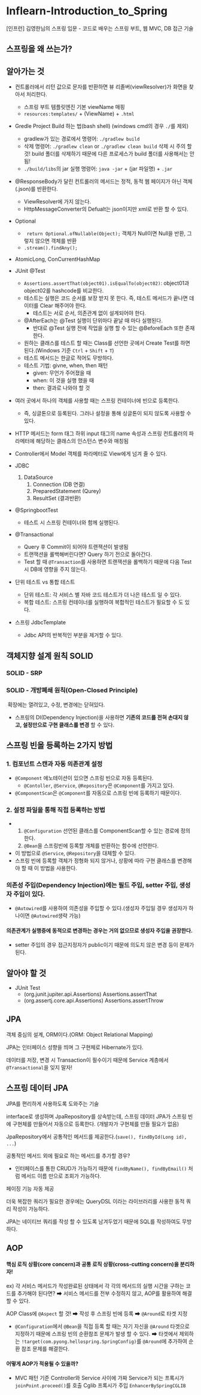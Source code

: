 # Inflearn-Introduction_to_Spring
[인프런] 김영한님의 스프링 입문 - 코드로 배우는 스프링 부트, 웹 MVC, DB 접근 기술



## 스프링을 왜 쓰는가?



## 알아가는 것

- 컨트롤러에서 리턴 값으로 문자를 반환하면 뷰 리졸버(viewResolver)가 화면을 찾아서 처리한다.
  - 스프링 부트 템플릿엔진 기본 viewName 매핑
  - ``resources:templates/`` + (ViewName) + ``.html``



- Gredle Project Build 하는 법(bash shell) (windows cmd의 경우 ``./``를 제외)
  - gradlew가 있는 경로에서 명령어: ``./gradlew build``
  - 삭제 명령어: ``./gradlew clean`` or ``./gradlew clean build``
    삭제 시 주의 할 것! build 폴더를 삭제하기 때문에 다른 프로세스가 build 폴더를 사용해서는 안됨!
  - ``./build/libs``의 jar 실행 명령어: ``java -jar`` + (jar 파일명) +  ``.jar`` 
  



- @ResponseBody가 달린 컨트롤러의 메서드는 정적, 동적 웹 페이지가 아닌 객체(.json)를 반환한다.
  - ViewResolver에 가지 않는다.
  - HttpMessageConverter의 Defualt는 json이지만 xml로 반환 할 수 있다.



- Optional<T>
  - `` return Optional.ofNullable(Object);`` 객체가 Null이면 Null을 반환, 그렇지 않으면 객체를 반환
  - `.stream().findAny();`



- AtomicLong, ConCurrentHashMap



- JUnit @Test
  - ``Assertions.assertThat(object01).isEqualTo(object02)``: object01과 object02를 hashcode를 비교한다.
  - 테스트는 실행은 코드 순서를 보장 받지 못 한다. 즉, 테스트 메서드가 끝나면 데이터를 Clear 해주어야 한다.
    - 테스트는 서로 순서, 의존관계 없이 설계되어야 한다.
  - @AfterEach는 @Test 실행이 단위마다 끝날 때 마다 실행된다.
    - 반대로 @Test 실행 전에 작업을 실행 할 수 있는 @BeforeEach 또한 존재한다.
  - 원하는 클래스를 테스트 할 때는  Class를 선언한 곳에서 Create Test를 하면 된다.(Windows 기준 ``Ctrl`` + ``Shift`` + ``T``)
  - 테스트 메서드는 한글로 적어도 무방하다.
  - 테스트 기법: givne, when, then 패턴
    - given: 무언가 주어졌을 때
    - when: 이 것을 실행 했을 때
    - then: 결과로 나와야 할 것
  



- 여러 곳에서 하나의 객체를 사용할 때는 스프링 컨테이너에 빈으로 등록한다.
  - 즉, 싱글톤으로 등록된다. 그러나 설정을 통해 싱글톤이 되지 않도록  사용할 수 있다.



- HTTP 메서드는 form 태그 하위 input 태그의 name 속성과 스프링 컨트롤러의 파라메터에 해당하는 클래스의 인스턴스 변수와 매칭됨



- Controller에서 Model 객체를 파라메터로 View에게 넘겨 줄 수 있다.



- JDBC
  1. DataSource
     1. Connection (DB 연결)
     2. PreparedStatement (Qurey)
     3. ResultSet (결과반환)



- @SpringbootTest
  - 테스트 시 스프링 컨테이너와 함께 실행된다.



- @Transactional
  - Query 후  Commit이 되어야 트랜잭션이 발생됨
  - 트랜잭션을 롤백해버린다면? Query 하기 전으로 돌아간다.
  - Test 할 때 `@Transaction`를 사용하면 트랜잭션을 롤백하기 때문에 다음 Test 시 DB에 영향을 주지 않는다.



- 단위 테스트 vs 통합 테스트
  - 단위 테스트: 각 서비스 별 자바 코드 테스트가 더 나은 테스트 일 수 있다.
  - 복합 테스트: 스프링 컨테이너를 실행하여 복합적인 테스트가 필요할 수 도 있다.



- 스프링 JdbcTemplate
  - Jdbc API의 반복적인 부분을 제거할 수 있다. 





## 객체지향 설계 원칙 SOLID

### SOLID - SRP



### SOLID - 개방폐쇄 원칙(Open-Closed Principle)

​	확장에는 열려있고, 수정, 변경에는 닫혀있다.

- 스프링의 DI(Dependency Injection)을 사용하면 **기존의 코드를 전혀 손대지 않고, 설정만으로 구현 클래스를 변경** 할 수 있다. 



## 스프링 빈을 등록하는 2가지 방법

### 1. 컴포넌트 스캔과 자동 의존관계 설정

- ``@Component`` 에노테이션이 있으면 스프링 빈으로 자동 등록된다.
  - ``@Contoller``, ``@Service``, ``@Repository``은 ``@Component``를 가지고 있다.
- ``@ComponentScan``은 ``@Component``를 자동으로 스프링 빈에 등록하기 때문이다.

### 2. 설정 파일을 통해 직접 등록하는 방법

- 1. ``@Configuration`` 선언된 클래스를 ComponentScan할 수 있는 경로에 정의한다.
  2. ``@Bean``을 스프링빈에 등록할 개체를 반환하는 함수에 선언한다.
- 이 방법으로 ``@Service``, ``@Repository``을 대체할 수 있다.
- 스프링 빈에 등록할 객체가 정형화 되지 않거나, 상황에 따라 구현 클래스를 변경해야 할 때 이 방법을 사용한다.



### 의존성 주입(Dependency Injection)에는 필드 주입, setter 주입, 생성자 주입이 있다.

- `@Autowired`를 사용하여 의존성을 주입할 수 있다.(생성자 주입일 경우 생성자가 하나이면 `@Autowired`생략 가능)

#### 의존관계가 실행중에 동적으로  변경하는 경우는 거의 없으므로 생성자 주입을 권장한다.

- setter 주입의 경우 접근지정자가 public이기 때문에 의도치 않은 변경 등이 문제가 된다.



## 알아야 할 것

- JUnit Test
  - (org.junit.jupiter.api.Assertions) Assertions.assertThat 
  - (org.assertj.core.api.Assertions) Assertions.assertThrow





## JPA

객체 중심의 설계, ORM이다.(ORM: Object Relational Mapping)

JPA는 인터페이스 성향을 띄며 그 구현체로 Hibernate가 있다.

데이터를 저장, 변경 시 Transaction이 필수이기 때문에 Service 계층에서 `@Transactional`을 잊지 말자!



## 스프링 데이터 JPA

JPA를 편리하게 사용하도록 도와주는 기술

interface로 생성하며 JpaRepository를 상속받는데, 스프링 데이터 JPA가 스프링 빈에 구현체를 만들어서 자동으로 등록한다. (개발자가 구현체를 만들 필요가 없음)

JpaRepository에서 공통적인 메서드를 제공한다.(`save(), findById(Long id), ...`)

공통적인 메서드 외에 필요로 하는 메서드를 추가할 경우?

- 인터페이스를 통한 CRUD가 가능하기 때문에 `findByName(), findByEmail()` 처럼 메서드 이름 만으로 조회가 가능하다.

페이징 기능 자동 제공

더욱 복잡한 쿼리가 필요한 경우에는 QueryDSL 이라는 라이브러리를 사용한 동적 쿼리 작성이 가능하다.

JPA는 네이티브 쿼리를 작성 할 수 있도록 남겨두었기 때문에 SQL를 작성하여도 무방하다.



## AOP

#### 핵심 로직 상황(core concern)과 공통 로직 상황(cross-cutting concern)을 분리하자!

ex) 각 서비스 메서드가 작성완료된 상태에서 각 각의 메서드의 실행 시간을 구하는 코드를 추가해야 된다면?
➡ 서비스 메서드를 전부 수정하지 않고, AOP를 활용하여 해결 할 수 있다.

AOP Class에 `@Aspect` 할 것! ➡ 작성 후 스프링 빈에 등록 ➡ `@Around`로 타겟 지정

- `@Configuration`에서 `@Bean`을 직접 등록 할 때는 자기 자신을 `@Around` 타겟으로 지정하기 때문에 스프링 빈의 순환참조 문제가 발생 할 수 있다. ➡ 타겟에서 제외하는 `!target(com.pyong.hellospring.SpringConfig)`를 `@Around`에 추가하여 순환 참조 문제를 해결한다.

#### 어떻게 AOP가 적용될 수 있을까?

- MVC 패턴 기준 Controller와 Service 사이에 가짜 Service가 되는 프록시가 `joinPoint.proceed()`를 호출
  Cglib 프록시가 주입 `EnhancerBySpringCGLIB`

